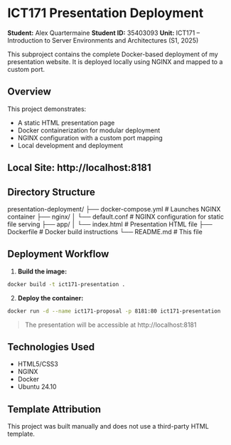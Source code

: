 # ICT171 Presentation Deployment

**Student:** Alex Quartermaine
**Student ID:** 35403093
**Unit:** ICT171 – Introduction to Server Environments and Architectures (S1, 2025)

This subproject contains the complete Docker-based deployment of my presentation website. It is deployed locally using NGINX and mapped to a custom port.

## Overview

This project demonstrates:

- A static HTML presentation page
- Docker containerization for modular deployment
- NGINX configuration with a custom port mapping
- Local development and deployment

## Local Site: http://localhost:8181

## Directory Structure

presentation-deployment/
├── docker-compose.yml              # Launches NGINX container
├── nginx/
│   └── default.conf                # NGINX configuration for static file serving 
├── app/
│   └── index.html                  # Presentation HTML file
├── Dockerfile                      # Docker build instructions
└── README.md                       # This file

## Deployment Workflow

1. **Build the image:**
```bash
docker build -t ict171-presentation .
```

2. **Deploy the container:**
```bash
docker run -d --name ict171-proposal -p 8181:80 ict171-presentation
```

> The presentation will be accessible at http://localhost:8181

## Technologies Used

- HTML5/CSS3
- NGINX
- Docker
- Ubuntu 24.10

## Template Attribution

This project was built manually and does not use a third-party HTML template.
